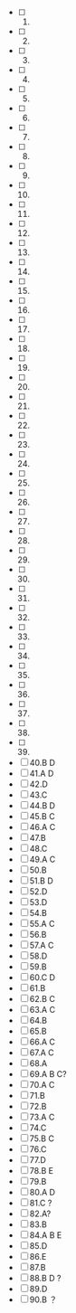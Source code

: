 - [ ] 1.
- [ ] 2.
- [ ] 3.
- [ ] 4.
- [ ] 5.
- [ ] 6.
- [ ] 7.
- [ ] 8.
- [ ] 9.
- [ ] 10.
- [ ] 11.
- [ ] 12.
- [ ] 13.
- [ ] 14.
- [ ] 15.
- [ ] 16.
- [ ] 17.
- [ ] 18.
- [ ] 19.
- [ ] 20.
- [ ] 21.
- [ ] 22.
- [ ] 23.
- [ ] 24.
- [ ] 25.
- [ ] 26.
- [ ] 27.
- [ ] 28.
- [ ] 29.
- [ ] 30.
- [ ] 31.
- [ ] 32.
- [ ] 33.
- [ ] 34.
- [ ] 35.
- [ ] 36.
- [ ] 37.
- [ ] 38.
- [ ] 39.
- [ ] 40.B D
- [ ] 41.A D
- [ ] 42.D
- [ ] 43.C
- [ ] 44.B D 
- [ ] 45.B C
- [ ] 46.A C
- [ ] 47.B
- [ ] 48.C
- [ ] 49.A C
- [ ] 50.B
- [ ] 51.B D
- [ ] 52.D
- [ ] 53.D
- [ ] 54.B
- [ ] 55.A C
- [ ] 56.B 
- [ ] 57.A C
- [ ] 58.D
- [ ] 59.B
- [ ] 60.C D 
- [ ] 61.B
- [ ] 62.B C
- [ ] 63.A C
- [ ] 64.B 
- [ ] 65.B
- [ ] 66.A C 
- [ ] 67.A C 
- [ ] 68.A 
- [ ] 69.A B C?
- [ ] 70.A C
- [ ] 71.B
- [ ] 72.B 
- [ ] 73.A C
- [ ] 74.C
- [ ] 75.B C
- [ ] 76.C
- [ ] 77.D
- [ ] 78.B E
- [ ] 79.B
- [ ] 80.A D
- [ ] 81.C ?
- [ ] 82.A?
- [ ] 83.B 
- [ ] 84.A B E
- [ ] 85.D
- [ ] 86.E
- [ ] 87.B
- [ ] 88.B D ?
- [ ] 89.D
- [ ] 90.B ？